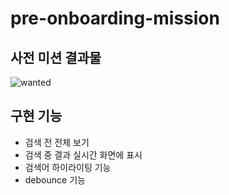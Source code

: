 # pre-onboarding-mission

## 사전 미션 결과물

![wanted](https://github.com/user-attachments/assets/a6acd3f7-d692-45a1-94d6-b944a1f81105)

## 구현 기능

- 검색 전 전체 보기
- 검색 중 결과 실시간 화면에 표시
- 검색어 하이라이팅 기능
- debounce 기능